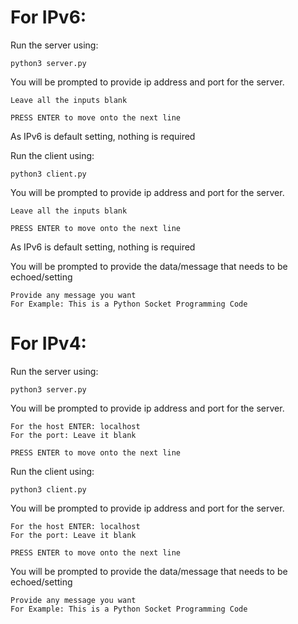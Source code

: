 # For IPv6:

Run the server using:

    python3 server.py

You will be prompted to provide ip address and port for the server.

    Leave all the inputs blank

    PRESS ENTER to move onto the next line

As IPv6 is default setting, nothing is required

Run the client using:

    python3 client.py

You will be prompted to provide ip address and port for the server.

    Leave all the inputs blank

    PRESS ENTER to move onto the next line

As IPv6 is default setting, nothing is required

You will be prompted to provide the data/message that needs to be echoed/setting

    Provide any message you want
    For Example: This is a Python Socket Programming Code
      
# For IPv4:

Run the server using:

    python3 server.py

You will be prompted to provide ip address and port for the server.

    For the host ENTER: localhost
    For the port: Leave it blank

    PRESS ENTER to move onto the next line

Run the client using:

    python3 client.py

You will be prompted to provide ip address and port for the server.

    For the host ENTER: localhost
    For the port: Leave it blank

    PRESS ENTER to move onto the next line

You will be prompted to provide the data/message that needs to be echoed/setting

    Provide any message you want
    For Example: This is a Python Socket Programming Code   
